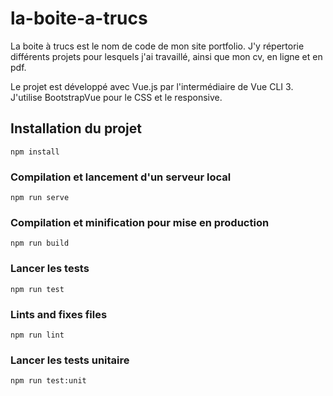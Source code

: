 # la-boite-a-trucs

La boite à trucs est le nom de code de mon site portfolio. J'y répertorie différents projets pour lesquels j'ai travaillé, ainsi que mon cv, en ligne et en pdf.

Le projet est développé avec Vue.js par l'intermédiaire de Vue CLI 3.
J'utilise BootstrapVue pour le CSS et le responsive.

## Installation du projet
```
npm install
```

### Compilation et lancement d'un serveur local
```
npm run serve
```

### Compilation et minification pour mise en production
```
npm run build
```

### Lancer les tests
```
npm run test
```

### Lints and fixes files
```
npm run lint
```

### Lancer les tests unitaire
```
npm run test:unit
```
